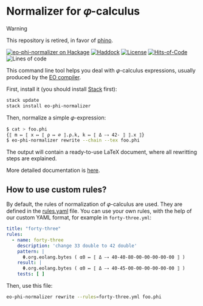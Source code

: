 # Normalizer for 𝜑-calculus

> [!WARNING]
> This repository is retired, in favor of [phino](https://github.com/objectionary/phino).

[![`eo-phi-normalizer` on Hackage](https://img.shields.io/hackage/v/eo-phi-normalizer)](http://hackage.haskell.org/package/eo-phi-normalizer)
[![Haddock](<https://shields.io/badge/Haddock%20(master)-Code%20documentation-informational>)](https://www.objectionary.com/eo-phi-normalizer/haddock/)
[![License](https://img.shields.io/badge/license-MIT-green.svg)](LICENSE.txt)
[![Hits-of-Code](https://hitsofcode.com/github/objectionary/eo-phi-normalizer?branch=master&label=Hits-of-Code)](https://hitsofcode.com/github/objectionary/eo-phi-normalizer/view?branch=master&label=Hits-of-Code)
![Lines of code](https://sloc.xyz/github/objectionary/eo-phi-normalizer)

This command line tool helps you deal with 𝜑-calculus expressions, usually
produced by the [EO compiler][eo].

First, install it (you should install [Stack][stack] first):

```bash
stack update
stack install eo-phi-normalizer
```

Then, normalize a simple 𝜑-expression:

```bash
$ cat > foo.phi
{⟦ m ↦ ⟦ x ↦ ⟦ ρ ↦ ∅ ⟧.ρ.k, k ↦ ⟦ Δ ⤍ 42- ⟧ ⟧.x ⟧}
$ eo-phi-normalizer rewrite --chain --tex foo.phi
```

The output will contain a ready-to-use LaTeX document, where all
rewritting steps are explained.

More detailed documentation is [here][site].

## How to use custom rules?

By default, the rules of normalization of 𝜑-calculus are used. They are
defined in the [rules.yaml][rules] file. You can use your own rules, with the
help of our custom YAML format, for example in `forty-three.yml`:

```yaml
title: "forty-three"
rules:
  - name: forty-three
    description: 'change 33 double to 42 double'
    pattern: |
      Φ.org.eolang.bytes ( α0 ↦ ⟦ Δ ⤍ 40-40-80-00-00-00-00-00 ⟧ )
    result: |
      Φ.org.eolang.bytes ( α0 ↦ ⟦ Δ ⤍ 40-45-00-00-00-00-00-00 ⟧ )
    tests: [ ]
```

Then, use this file:

```bash
eo-phi-normalizer rewrite --rules=forty-three.yml foo.phi
```

[site]: https://www.objectionary.com/eo-phi-normalizer/
[stack]: https://docs.haskellstack.org/en/stable/install_and_upgrade/
[eo]: https://github.com/objectionary/eo
[rules]: https://github.com/objectionary/eo-phi-normalizer/blob/master/eo-phi-normalizer/test/eo/phi/rules/new.yaml
